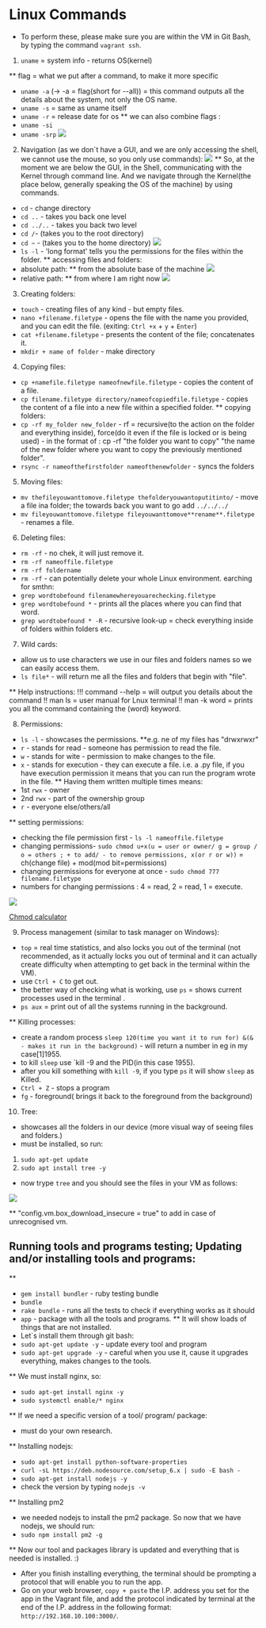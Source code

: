 # Linux Commands

 - To perform these, please make sure you are within the VM in Git Bash, by typing the command `vagrant ssh`.
 

 1. `uname` = system info - returns OS(kernel)

 ** flag = what we put after a command, to make it more specific
-  `uname -a` (-> -a = flag(short for --all)) = this command outputs all the details about the system, not only the OS name. 
- `uname -s` = same as uname itself
- `uname -r` = release date for os
** we can also combine flags :
- `uname -si` 
- `uname -srp`
![](uname.PNG)

2. Navigation (as we don`t have a GUI, and we are only accessing the shell, we cannot use the mouse, so you only use commands):
![](kernandshell.PNG) 
** So, at the moment we are below the GUI, in the Shell, communicating with the Kernel through command line. And we navigate through the Kernel(the place below, generally speaking the OS of the machine) by using commands. 
- `cd` - change directory 
- `cd ..` - takes you back one level
- `cd ../..` - takes you back two level
- `cd /`- (takes you to the root directory)
- `cd ~` - (takes you to the home directory)
![](gettingout.PNG)
- `ls -l` - 'long format' tells you the permissions for the files within the folder.
** accessing files and folders:
- absolute path:
** from the absolute base of the machine
![](abspaths.PNG)
- relative path:
** from where I am right now
![](absvsrel.PNG)

3. Creating folders:
- `touch` - creating files of any kind - but empty files.
- `nano +filename.filetype` - opens the file with the name you provided, and you can edit the file.  (exiting: `Ctrl +x` + `y` + `Enter`)
- `cat +filename.filetype` - presents the content of the file; concatenates it. 
- `mkdir + name of folder` - make directory

4. Copying files:
- `cp +namefile.filetype nameofnewfile.filetype` - copies the content of a file.
- `cp filename.filetype directory/nameofcopiedfile.filetype` - copies the content of a file into a new file within a specified folder. 
** copying folders:
- `cp -rf my_folder new_folder` - rf = recursive(to the action on the folder and everything inside), force(do it even if the file is locked or is being used) - in the format of : cp -rf "the folder you want to copy"  "the name of the new folder where you want to copy the previously mentioned folder". 
- `rsync -r nameofthefirstfolder nameofthenewfolder` - syncs the folders 

5. Moving files:
- `mv thefileyouwanttomove.filetype thefolderyouwantoputitinto/` - move a file ina folder; the towards back you want to go add `../../../`
- `mv fileyouwanttomove.filetype fileyouwanttomove**rename**.filetype`  - renames a file.

6. Deleting files:
- `rm -rf` - no chek, it will just remove it.
- `rm -rf nameoffile.filetype`
- `rm -rf foldername`
- `rm -rf` - can potentially delete your whole Linux environment.
earching for smthn:
- `grep wordtobefound filenamewhereyouarechecking.filetype`
- `grep wordtobefound *` - prints all the places where you can find that word.
- `grep wordtobefound * -R` - recursive look-up = check everything inside of folders within folders etc. 

7. Wild cards:
- allow us to use characters we use in our files and folders names so we can easily access them.
- `ls file*` - will return me all the files and folders that begin with "file".


** Help instructions:
!!! command --help = will output you details about the command
!! man ls = user manual for Lnux terminal
!! man -k word = prints you all the command containing the (word) keyword.


8. Permissions:
- `ls -l` - showcases the permissions.
**e.g. ne of my files has "drwxrwxr"
- `r` - stands for read - someone has permission to read the file.
- `w` - stands for wite - permission to make changes to the file.
- `x` - stands for execution - they can execute a file. i.e. a .py file, if you have execution permission it means that you can run the program wrote in the file. 
** Having them written multiple times means:
- 1st `rwx` - owner
- 2nd `rwx` - part of the ownership group
- `r` - everyone else/others/all

** setting permissions:
- checking the file permission first - `ls -l nameoffile.filetype`
- changing permissions- `sudo chmod u+x(u = user or owner/ g = group / o = others ; + to add/ - to remove permissions, x(or r or w))` = ch(change file) + mod(mod bit=permissions)
- changing permissions for everyone at once - `sudo chmod 777 filename.filetype`
- numbers for changing permissions : 4 = read, 2 = read, 1 = execute. 

![](calchmodfinal.PNG)

[Chmod calculator](https://chmod-calculator.com/)

9. Process management (similar to task manager on Windows):
- `top` = real time statistics, and also locks you out of the terminal (not recommended, as it actually locks you out of terminal and it can actually create difficulty when attempting to get back in the terminal within the VM).
- use `Ctrl + C` to get out.
- the better way of checking what is working, use `ps` = shows current processes used in the terminal .
- `ps aux` = print out of all the systems running in  the background. 

** Killing processes:
- create a random process `sleep 120(time you want it to run for) &(& - makes it run in the background)` - will return a number in eg in my case[1]1955.
- to kill `sleep` use `kill -9 and the PID(in this case 1955).
- after you kill something with `kill -9`, if you type `ps` it will show `sleep` as Killed. 
- `Ctrl + Z` - stops a program
- `fg` - foreground( brings it back to the foreground from the background)

10. Tree:
- showcases all the folders in our device (more visual way of seeing files and folders.)
- must be installed, so run:
1.  `sudo apt-get update`
2.  `sudo apt install tree -y`
- now trype `tree` and you should see the files in your VM as follows:

![](tree.PNG)

** "config.vm.box_download_insecure = true" to add in case of unrecognised vm.


## Running tools and programs testing; Updating and/or installing tools and programs:

** 
- `gem install bundler` - ruby testing bundle
- `bundle`
- `rake bundle` - runs all the tests to check if everything works as it should
- `app` - package with all the tools and programs.
** It will show loads of things that are not installed.
- Let`s install them through git bash:
- `sudo apt-get update -y` - update every tool and program
- `sudo apt-get upgrade -y` - careful when you use it, cause it upgrades everything, makes changes to the tools. 

** We must install nginx, so:
- `sudo apt-get install nginx -y`
- `sudo systemctl enable/* nginx`

** If we need a specific version of a tool/ program/ package:
- must do your own research.


** Installing nodejs:
- `sudo apt-get install python-software-properties`
- `curl -sL https://deb.nodesource.com/setup_6.x | sudo -E bash -`
- `sudo apt-get install nodejs -y`
- check the version by typing `nodejs -v`


** Installing pm2
- we needed nodejs to install the pm2 package. So now that we have nodejs, we should run:
- `sudo npm install pm2 -g`


** Now our tool and packages library is updated and everything that is needed is installed. :) 

- After you finish installing everything, the terminal should be prompting a protocol that will enable you to run the app.
- Go on your web browser, `copy + paste` the I.P. address you set for the app in the Vagrant file, and add the protocol indicated by terminal at the end of the I.P. address in the following format:
`http://192.168.10.100:3000/`.






